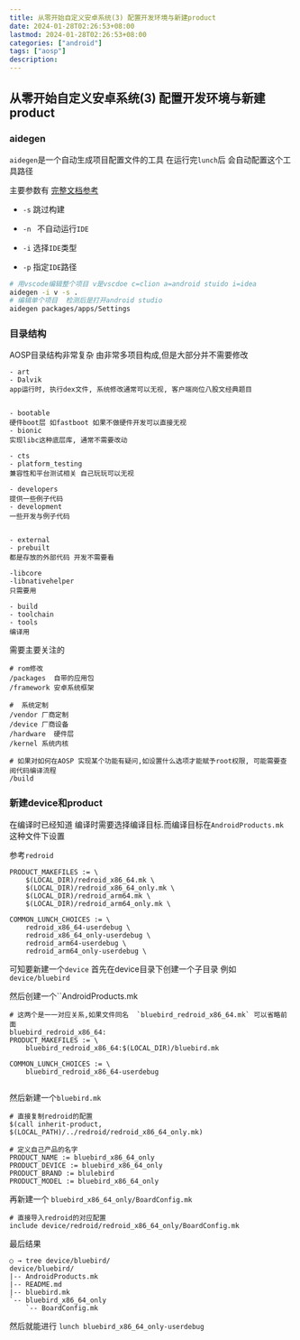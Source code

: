 ```yaml
---
title: 从零开始自定义安卓系统(3) 配置开发环境与新建product
date: 2024-01-28T02:26:53+08:00
lastmod: 2024-01-28T02:26:53+08:00
categories: ["android"]
tags: ["aosp"]
description:
---
```


## 从零开始自定义安卓系统(3) 配置开发环境与新建product

### aidegen

`aidegen`是一个自动生成项目配置文件的工具 在运行完`lunch`后 会自动配置这个工具路径

主要参数有    [完整文档参考](https://android.googlesource.com/platform/tools/asuite/+/refs/heads/main/aidegen/README.md)

- `-s`  跳过构建

- `-n ` 不自动运行`IDE` 
- `-i`   选择`IDE`类型  

- `-p` 指定`IDE`路径

```bash
# 用vscode编辑整个项目 v是vscdoe c=clion a=android stuido i=idea
aidegen -i v -s .
# 编辑单个项目  检测后是打开android studio
aidegen packages/apps/Settings
```



### 目录结构

AOSP目录结构非常复杂 由非常多项目构成,但是大部分并不需要修改 

```
- art 
- Dalvik
app运行时, 执行dex文件, 系统修改通常可以无视, 客户端岗位八股文经典题目


- bootable
硬件boot层 如fastboot 如果不做硬件开发可以直接无视
- bionic 
实现libc这种底层库, 通常不需要改动

- cts
- platform_testing
兼容性和平台测试相关 自己玩玩可以无视

- developers 
提供一些例子代码
- development 
一些开发与例子代码


- external  
- prebuilt 
都是存放的外部代码 开发不需要看

-libcore
-libnativehelper
只需要用

- build
- toolchain
- tools
编译用

```

需要主要关注的

```
# rom修改
/packages  自带的应用包
/framework 安卓系统框架

#  系统定制
/vendor 厂商定制
/device 厂商设备
/hardware  硬件层
/kernel 系统内核

# 如果对如何在AOSP 实现某个功能有疑问,如设置什么选项才能赋予root权限, 可能需要查阅代码编译流程
/build
```

### 新建device和product

在编译时已经知道 编译时需要选择编译目标.而编译目标在`AndroidProducts.mk` 这种文件下设置



参考`redroid` 

```
PRODUCT_MAKEFILES := \
    $(LOCAL_DIR)/redroid_x86_64.mk \
    $(LOCAL_DIR)/redroid_x86_64_only.mk \
    $(LOCAL_DIR)/redroid_arm64.mk \
    $(LOCAL_DIR)/redroid_arm64_only.mk \

COMMON_LUNCH_CHOICES := \
    redroid_x86_64-userdebug \
    redroid_x86_64_only-userdebug \
    redroid_arm64-userdebug \
    redroid_arm64_only-userdebug \
```



可知要新建一个`device` 首先在device目录下创建一个子目录 例如 `device/bluebird`

然后创建一个``AndroidProducts.mk` ` 

```
# 这两个是一一对应关系,如果文件同名  `bluebird_redroid_x86_64.mk` 可以省略前面
bluebird_redroid_x86_64:
PRODUCT_MAKEFILES := \
    bluebird_redroid_x86_64:$(LOCAL_DIR)/bluebird.mk 

COMMON_LUNCH_CHOICES := \
    bluebird_redroid_x86_64-userdebug 
    
```





然后新建一个`bluebird.mk `

```
# 直接复制redroid的配置
$(call inherit-product, $(LOCAL_PATH)/../redroid/redroid_x86_64_only.mk)

# 定义自己产品的名字
PRODUCT_NAME := bluebird_x86_64_only
PRODUCT_DEVICE := bluebird_x86_64_only
PRODUCT_BRAND := blulebird
PRODUCT_MODEL := bluebird_x86_64_only
```

再新建一个 `bluebird_x86_64_only/BoardConfig.mk`

```
# 直接导入redroid的对应配置
include device/redroid/redroid_x86_64_only/BoardConfig.mk
```

最后结果

```
○ → tree device/bluebird/
device/bluebird/
|-- AndroidProducts.mk
|-- README.md
|-- bluebird.mk
`-- bluebird_x86_64_only
    `-- BoardConfig.mk
```





然后就能进行 `lunch bluebird_x86_64_only-userdebug`
